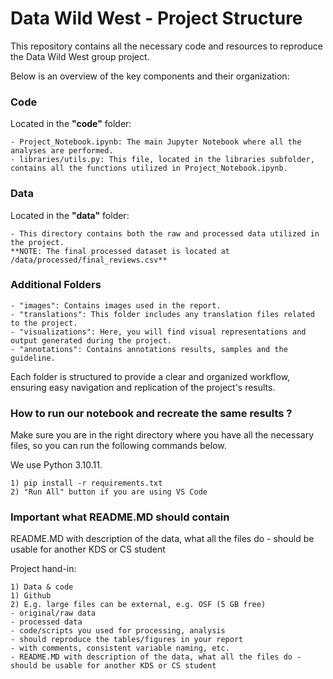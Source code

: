 # Data Wild West - Project Structure

This repository contains all the necessary code and resources to reproduce the Data Wild West group project. 

Below is an overview of the key components and their organization:

### Code
Located in the **"code"** folder:

    - Project_Notebook.ipynb: The main Jupyter Notebook where all the analyses are performed.
    - libraries/utils.py: This file, located in the libraries subfolder, 
    contains all the functions utilized in Project_Notebook.ipynb.

### Data
Located in the **"data"** folder:

    - This directory contains both the raw and processed data utilized in the project.
    **NOTE: The final processed dataset is located at /data/processed/final_reviews.csv** 

### Additional Folders
    - "images": Contains images used in the report.
    - "translations": This folder includes any translation files related to the project.
    - "visualizations": Here, you will find visual representations and output generated during the project.
    - "annotations": Contains annotations results, samples and the guideline.

Each folder is structured to provide a clear and organized workflow, ensuring easy navigation and replication of the project's results.

### How to run our notebook and recreate the same results ?

Make sure you are in the right directory where you have all the necessary files, so you can run the following commands below.

We use Python 3.10.11.

    1) pip install -r requirements.txt
    2) "Run All" button if you are using VS Code


### Important what README.MD should contain

README.MD with description of the data, what all the files do - should be usable for another KDS or CS student

Project hand-in:

    1) Data & code
    1) Github
    2) E.g. large files can be external, e.g. OSF (5 GB free)
    - original/raw data
    - processed data
    - code/scripts you used for processing, analysis
    - should reproduce the tables/figures in your report
    - with comments, consistent variable naming, etc.
    - README.MD with description of the data, what all the files do - should be usable for another KDS or CS student